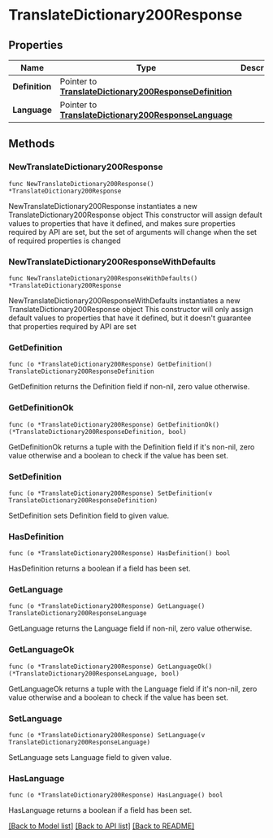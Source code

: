 # TranslateDictionary200Response

## Properties

Name | Type | Description | Notes
------------ | ------------- | ------------- | -------------
**Definition** | Pointer to [**TranslateDictionary200ResponseDefinition**](TranslateDictionary200ResponseDefinition.md) |  | [optional] 
**Language** | Pointer to [**TranslateDictionary200ResponseLanguage**](TranslateDictionary200ResponseLanguage.md) |  | [optional] 

## Methods

### NewTranslateDictionary200Response

`func NewTranslateDictionary200Response() *TranslateDictionary200Response`

NewTranslateDictionary200Response instantiates a new TranslateDictionary200Response object
This constructor will assign default values to properties that have it defined,
and makes sure properties required by API are set, but the set of arguments
will change when the set of required properties is changed

### NewTranslateDictionary200ResponseWithDefaults

`func NewTranslateDictionary200ResponseWithDefaults() *TranslateDictionary200Response`

NewTranslateDictionary200ResponseWithDefaults instantiates a new TranslateDictionary200Response object
This constructor will only assign default values to properties that have it defined,
but it doesn't guarantee that properties required by API are set

### GetDefinition

`func (o *TranslateDictionary200Response) GetDefinition() TranslateDictionary200ResponseDefinition`

GetDefinition returns the Definition field if non-nil, zero value otherwise.

### GetDefinitionOk

`func (o *TranslateDictionary200Response) GetDefinitionOk() (*TranslateDictionary200ResponseDefinition, bool)`

GetDefinitionOk returns a tuple with the Definition field if it's non-nil, zero value otherwise
and a boolean to check if the value has been set.

### SetDefinition

`func (o *TranslateDictionary200Response) SetDefinition(v TranslateDictionary200ResponseDefinition)`

SetDefinition sets Definition field to given value.

### HasDefinition

`func (o *TranslateDictionary200Response) HasDefinition() bool`

HasDefinition returns a boolean if a field has been set.

### GetLanguage

`func (o *TranslateDictionary200Response) GetLanguage() TranslateDictionary200ResponseLanguage`

GetLanguage returns the Language field if non-nil, zero value otherwise.

### GetLanguageOk

`func (o *TranslateDictionary200Response) GetLanguageOk() (*TranslateDictionary200ResponseLanguage, bool)`

GetLanguageOk returns a tuple with the Language field if it's non-nil, zero value otherwise
and a boolean to check if the value has been set.

### SetLanguage

`func (o *TranslateDictionary200Response) SetLanguage(v TranslateDictionary200ResponseLanguage)`

SetLanguage sets Language field to given value.

### HasLanguage

`func (o *TranslateDictionary200Response) HasLanguage() bool`

HasLanguage returns a boolean if a field has been set.


[[Back to Model list]](../README.md#documentation-for-models) [[Back to API list]](../README.md#documentation-for-api-endpoints) [[Back to README]](../README.md)


